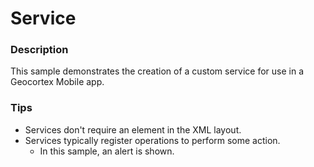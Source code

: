 ﻿# Service

### Description
This sample demonstrates the creation of a custom service for use in a Geocortex Mobile app.

### Tips
- Services don't require an element in the XML layout.
- Services typically register operations to perform some action.
  - In this sample, an alert is shown.
